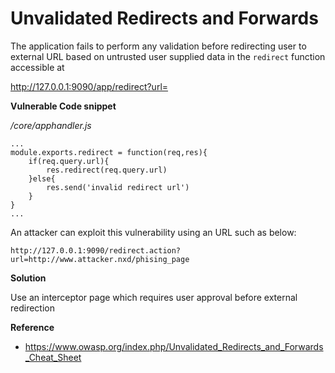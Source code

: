 # Unvalidated Redirects and Forwards

The application fails to perform any validation before redirecting user to external URL based on untrusted user supplied data in the `redirect` function accessible at 

http://127.0.0.1:9090/app/redirect?url=

**Vulnerable Code snippet**

*/core/apphandler.js*
```
...
module.exports.redirect = function(req,res){
    if(req.query.url){
        res.redirect(req.query.url)
    }else{
        res.send('invalid redirect url')
    }
}
...
```

An attacker can exploit this vulnerability using an URL such as below:

```
http://127.0.0.1:9090/redirect.action?url=http://www.attacker.nxd/phising_page
```

**Solution**

Use an interceptor page which requires user approval before external redirection

**Reference**
- https://www.owasp.org/index.php/Unvalidated_Redirects_and_Forwards_Cheat_Sheet